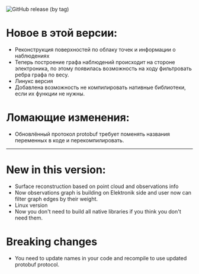 ![GitHub release (by tag)](https://img.shields.io/github/downloads/dioram/Elektronik-Tools-2.0/v3.2.0-rc6/total)

# Новое в этой версии:
- Реконструкция поверхностей по облаку точек и информации о наблюдениях
- Теперь построение графа наблюдений происходит на стороне электроника, по этому появилась возможность на ходу фильтровать ребра графа по весу.
- Линукс версия
- Добавлена возможность не компилировать нативные библиотеки, если их функции не нужны.
# Ломающие изменения:
- Обновлённый протокол protobuf требует поменять названия переменных в коде и перекомпилировать.

-----------------------

# New in this version:
- Surface reconstruction based on point cloud and observations info
- Now observations graph is building on Elektronik side and user now can filter graph edges by their weight.
- Linux version
- Now you don't need to build all native libraries if you think you don't need them.
# Breaking changes
- You need to update names in your code and recompile to use updated protobuf protocol.